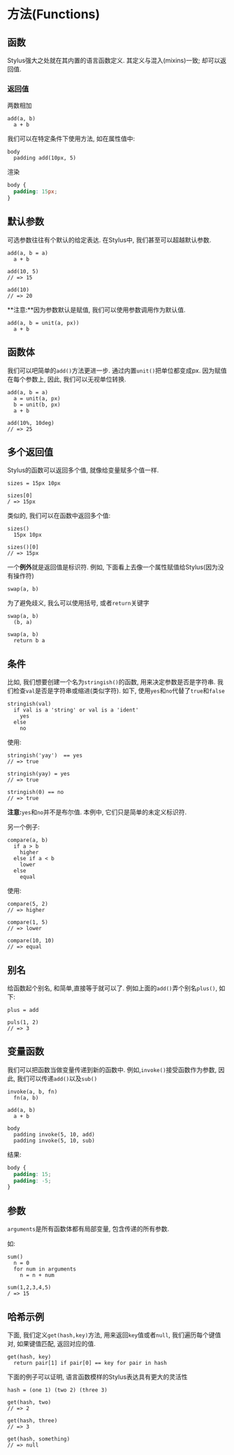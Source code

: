 # 方法(Functions)

## 函数

Stylus强大之处就在其内置的语言函数定义. 其定义与混入(mixins)一致; 却可以返回值.

### 返回值

两数相加

```stylus
add(a, b)
  a + b
```

我们可以在特定条件下使用方法, 如在属性值中:

```stylus
body
  padding add(10px, 5)
```

渲染

```css
body {
  padding: 15px;
}
```

## 默认参数

可选参数往往有个默认的给定表达. 在Stylus中, 我们甚至可以超越默认参数.

```stylus
add(a, b = a)
  a + b

add(10, 5)
// => 15

add(10)
// => 20
```

**注意:**因为参数默认是赋值, 我们可以使用参数调用作为默认值.

```stylus
add(a, b = unit(a, px))
  a + b
```

## 函数体

我们可以吧简单的`add()`方法更进一步. 通过内置`unit()`把单位都变成px. 因为赋值在每个参数上, 因此, 我们可以无视单位转换.

```stylus
add(a, b = a)
  a = unit(a, px)
  b = unit(b, px)
  a + b

add(10%, 10deg)
// => 25
```

## 多个返回值

Stylus的函数可以返回多个值, 就像给变量赋多个值一样.

```stylus
sizes = 15px 10px

sizes[0]
/ => 15px
```

类似的, 我们可以在函数中返回多个值:

```stylus
sizes()
  15px 10px

sizes()[0]
// => 15px
```

一个**例外**就是返回值是标识符. 例如, 下面看上去像一个属性赋值给Stylus(因为没有操作符)

```stylus
swap(a, b)
```

为了避免歧义, 我么可以使用括号, 或者`return`关键字

```stylus
swap(a, b)
  (b, a)

swap(a, b)
  return b a
```

## 条件

比如, 我们想要创建一个名为`stringish()`的函数, 用来决定参数是否是字符串. 我们检查`val`是否是字符串或缩进(类似字符). 如下, 使用`yes`和`no`代替了`true`和`false`

```stylus
stringish(val)
  if val is a 'string' or val is a 'ident'
    yes
  else
    no
```

使用:

```stylus
stringish('yay')  == yes
// => true

stringish(yay) = yes
// => true

stringish(0) == no
// => true
```

**注意:**`yes`和`no`并不是布尔值. 本例中, 它们只是简单的未定义标识符.

另一个例子:

```stylus
compare(a, b)
  if a > b
    higher
  else if a < b
    lower
  else
    equal
```

使用:

```stylus
compare(5, 2)
// => higher

compare(1, 5)
// => lower

compare(10, 10)
// => equal
```

## 别名

给函数起个别名, 和简单,直接等于就可以了. 例如上面的`add()`弄个别名`plus()`, 如下:

```stylus
plus = add

puls(1, 2)
// => 3
```

## 变量函数

我们可以把函数当做变量传递到新的函数中. 例如,`invoke()`接受函数作为参数, 因此, 我们可以传递`add()`以及`sub()`

```stylus
invoke(a, b, fn)
  fn(a, b)

add(a, b)
  a + b

body
  padding invoke(5, 10, add)
  padding invoke(5, 10, sub)
```

结果:

```css
body {
  padding: 15;
  padding: -5;
}
```

## 参数

`arguments`是所有函数体都有局部变量, 包含传递的所有参数.

如:

```stylus
sum()
  n = 0
  for num in arguments
    n = n + num

sum(1,2,3,4,5)
/ => 15
```

## 哈希示例

下面, 我们定义`get(hash,key)`方法, 用来返回`key`值或者`null`, 我们遍历每个键值对, 如果键值匹配, 返回对应的值.

```styus
get(hash, key)
  return pair[1] if pair[0] == key for pair in hash
```

下面的例子可以证明, 语言函数模样的Stylus表达具有更大的灵活性

```stylus
hash = (one 1) (two 2) (three 3)

get(hash, two)
// => 2

get(hash, three)
// => 3

get(hash, something)
// => null

```
